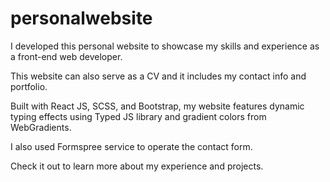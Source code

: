 # personalwebsite


I developed this personal website to showcase my skills and experience as a front-end web developer.

This website can also serve as a CV and it includes my contact info and portfolio.

Built with React JS, SCSS, and Bootstrap, my website features dynamic typing effects using Typed JS library and gradient colors from WebGradients. 

I also used Formspree service to operate the contact form. 

Check it out to learn more about my experience and projects.
